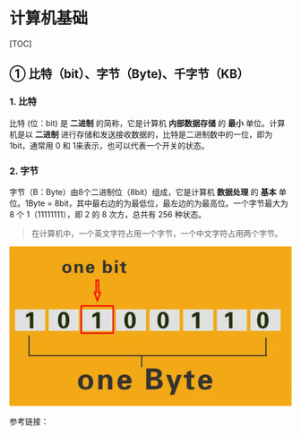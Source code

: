 # 计算机基础

[TOC]





## ① 比特（bit）、字节（Byte)、千字节（KB）

### 1. 比特

比特 (位：bit) 是 **二进制** 的简称，它是计算机 **内部数据存储** 的 **最小** 单位。计算机是以 **二进制** 进行存储和发送接收数据的，比特是二进制数中的一位，即为 1bit，通常用 0 和 1来表示，也可以代表一个开关的状态。



### 2. 字节

字节（B：Byte）由8个二进制位（8bit）组成，它是计算机 **数据处理** 的 **基本** 单位。1Byte = 8bit，其中最右边的为最低位，最左边的为最高位。一个字节最大为 8 个 1（11111111），即 2 的 8 次方，总共有 256 种状态。

>在计算机中，一个英文字符占用一个字节，一个中文字符占用两个字节。

![image-20231031095012530](https://raw.githubusercontent.com/zjh-jixiaolin/map_strong/main/202310310950273.png)









参考链接：

















































